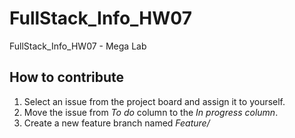 # FullStack_Info_HW07
FullStack_Info_HW07 - Mega Lab

## How to contribute

1. Select an issue from the project board and assign it to yourself.
2. Move the issue from *To do* column to the *In progress column*.
3. Create a new feature branch named *Feature/<title of issue>* from the develop branch.
4. Implement the specific using the feature branch.
5. Once finished, use source tree to merge develop into your feature branch locally. Check whether everything works as expected.
6. Open a pull request to merge ther feature branch back to develop and wait for the code review to approve it.
6. Once approved merge the feature branch into develop.


